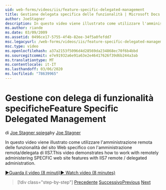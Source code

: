 ```yaml
---
uid: web-forms/videos/iis/feature-specific-delegated-management
title: Gestione delegata specifica delle funzionalità | Microsoft Docs
author: JoeStagner
description: In questo video viene illustrato come utilizzare l'amministrazione remota delle funzionalità del sito Web specifico con l'amministrazione remota/delegata di IIS7.
ms.author: riande
ms.date: 03/09/2009
ms.assetid: 0496ce17-5755-4f4b-82ee-34f5a0fefdd7
msc.legacyurl: /web-forms/videos/iis/feature-specific-delegated-management
msc.type: video
ms.openlocfilehash: a37a2153f5096d4d28569da234868ec70f6b4bbd
ms.sourcegitcommit: e7e91932a6e91a63e2e46417626f39d6b244a3ab
ms.translationtype: MT
ms.contentlocale: it-IT
ms.lasthandoff: 03/06/2020
ms.locfileid: "78639965"
---
```

# <a name="feature-specific-delegated-management"></a><span data-ttu-id="256c4-103">Gestione con delega di funzionalità specifiche</span><span class="sxs-lookup"><span data-stu-id="256c4-103">Feature Specific Delegated Management</span></span>

<span data-ttu-id="256c4-104">di [Joe Stagner spiega](https://github.com/JoeStagner)</span><span class="sxs-lookup"><span data-stu-id="256c4-104">by [Joe Stagner](https://github.com/JoeStagner)</span></span>

<span data-ttu-id="256c4-105">In questo video viene illustrato come utilizzare l'amministrazione remota delle funzionalità del sito Web specifico con l'amministrazione remota/delegata di IIS7.</span><span class="sxs-lookup"><span data-stu-id="256c4-105">This video demonstrates how to work with remotely administering SPECFIC web site features with IIS7 remote / delegated administration.</span></span>

[<span data-ttu-id="256c4-106">&#9654;Guarda il video (8 minuti)</span><span class="sxs-lookup"><span data-stu-id="256c4-106">&#9654; Watch video (8 minutes)</span></span>](https://channel9.msdn.com/Blogs/ASP-NET-Site-Videos/feature-specific-delegated-management)

> [!div class="step-by-step"]
> <span data-ttu-id="256c4-107">[Precedente](working-with-iis7-deligated-admin.md)
> [Successivo](troubleshooting-production-aspnet-apps.md)</span><span class="sxs-lookup"><span data-stu-id="256c4-107">[Previous](working-with-iis7-deligated-admin.md)
[Next](troubleshooting-production-aspnet-apps.md)</span></span>
